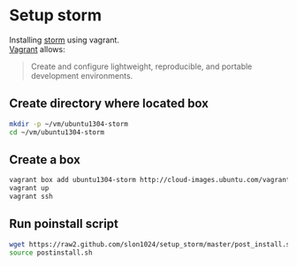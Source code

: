 Setup storm
=========

Installing [storm] using vagrant.  
[Vagrant] allows:
> Create and configure lightweight,
> reproducible, 
> and portable development environments.
  

## Create directory where located box
```sh
mkdir -p ~/vm/ubuntu1304-storm
cd ~/vm/ubuntu1304-storm
```

## Create a box
```sh
vagrant box add ubuntu1304-storm http://cloud-images.ubuntu.com/vagrant/raring/current/raring-server-cloudimg-i386-vagrant-disk1.box
vagrant up
vagrant ssh
```

## Run poinstall script
```sh
wget https://raw2.github.com/slon1024/setup_storm/master/post_install.sh
source postinstall.sh 
```

[storm]:http://storm.incubator.apache.org/
[vagrant]:http://www.vagrantup.com/
